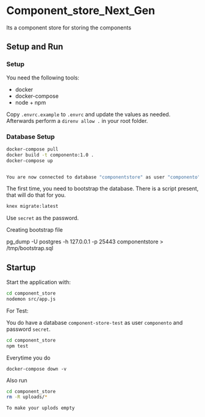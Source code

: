 # Component_store_Next_Gen
Its a component store for storing the components

## Setup and Run

### Setup

You need the following tools:

* docker
* docker-compose
* node + npm


Copy `.envrc.example` to `.envrc` and update the values as needed.
Afterwards perform a `direnv allow .` in your root folder.

### Database Setup

```bash
docker-compose pull
docker build -t componento:1.0 .
docker-compose up


You are now connected to database "componentstore" as user "componento".
```

The first time, you need to bootstrap the database. There is a script present, that will do that for you.
```bash
knex migrate:latest
```

Use `secret` as the password.

Creating bootstrap file

pg_dump -U postgres -h 127.0.0.1 -p 25443 componentstore > /tmp/bootstrap.sql

## Startup

Start the application with:

```bash
cd component_store
nodemon src/app.js
```
For Test:

You do have a database `component-store-test` as user `componento` and password `secret`.

```bash
cd component_store
npm test
```

Everytime  you do 
```
docker-compose down -v
```
Also run
```bash
cd component_store
rm -R uploads/*

To make your uplods empty
```